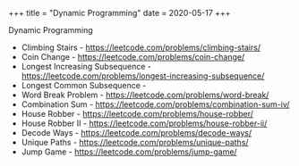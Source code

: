 +++
title = "Dynamic Programming"
date = 2020-05-17
+++

Dynamic Programming

- Climbing Stairs - <https://leetcode.com/problems/climbing-stairs/>
- Coin Change - <https://leetcode.com/problems/coin-change/>
- Longest Increasing Subsequence - <https://leetcode.com/problems/longest-increasing-subsequence/>
- Longest Common Subsequence -
- Word Break Problem - <https://leetcode.com/problems/word-break/>
- Combination Sum - <https://leetcode.com/problems/combination-sum-iv/>
- House Robber - <https://leetcode.com/problems/house-robber/>
- House Robber II - <https://leetcode.com/problems/house-robber-ii/>
- Decode Ways - <https://leetcode.com/problems/decode-ways/>
- Unique Paths - <https://leetcode.com/problems/unique-paths/>
- Jump Game - <https://leetcode.com/problems/jump-game/>
